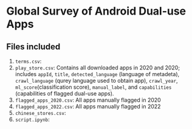 # Global Survey of Android Dual-use Apps

## Files included
1. `terms.csv`: 
2. `play_store.csv`: Contains all downloaded apps in 2020 and 2020; includes `appId`, `title`, `detected_language` (language of metadeta), `crawl_language` (qurey language used to obtain app), `crawl_year`, `ml_score`(classification score), `manual_label`, and `capabilities` (capabilities of flagged dual-use apps).
3. `flagged_apps_2020.csv`: All apps manually flagged in 2020
4. `flagged_apps_2022.csv`: All apps manually flagged in 2022
5. `chinese_stores.csv`: 
6. `script.ipynb`: 
